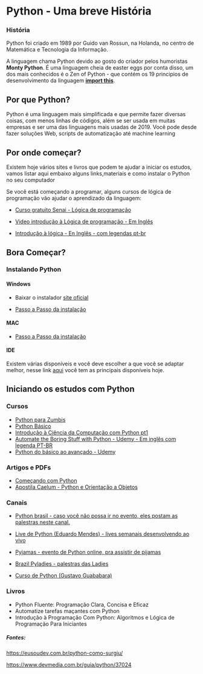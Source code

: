 # Python - Uma breve História

### História

Python foi criado em 1989 por Guido van Rossun, na Holanda, no centro de Matemática e Tecnologia da Informação.

A linguagem chama Python devido ao gosto do criador pelos humoristas __Monty Python__. É uma linguagem cheia de easter eggs por conta disso, um dos mais conhecidos é o Zen of Python - que contém os 19 principios de desenvolvimento da linguagem [__import this__](https://pythonacademy.com.br/zen-of-python).

## Por que Python?

Python é uma linguagem mais simplificada e que permite fazer diversas coisas, com menos linhas de códigos, além se ser usada em muitas empresas e ser uma das linguagens mais usadas de 2019. Você pode desde fazer soluções Web, scripts de automatização até machine learning

## Por onde começar?

Existem hoje vários sites e livros que podem te ajudar a iniciar os estudos, vamos listar aqui embaixo alguns links,materiais e como instalar o Python no seu computador

Se você está começando a programar, alguns cursos de lógica de programação vão ajudar o aprendizado da linguagem: 

* [Curso gratuito Senai - Lógica de programação](https://www.ead.ms.senai.br/cursos/iniciacao_profissional/?c=L%C3%B3gica_de_Programa%C3%A7%C3%A3o&id=11)

* [Video introdução à Lógica de programação - Em Inglês](https://cleancoders.com/video-details/programming-101-episode-1)

* [Introdução à lógica - En Inglês - com legendas pt-br](https://www.coursera.org/learn/logic-introduction)

## Bora Começar?

### Instalando Python

#### Windows

* Baixar o instalador [site oficial](https://www.python.org/downloads/)

* [Passo a Passo da instalação](https://python.org.br/instalacao-windows/)

#### MAC

* [Passo a Passo da instalação](https://python.org.br/instalacao-mac/)

#### IDE

Existem várias disponíveis e você deve escolher a que você se adaptar melhor, nesse link [aqui](https://paulovasconcellos.com.br/quais-s%C3%A3o-as-melhores-ide-para-python-confira-a-lista-279b54bef301) você tem as principais disponíveis hoje.


## Iniciando os estudos com Python

### Cursos 

* [Python para Zumbis](https://www.pycursos.com/python-para-zumbis/)
* [Python Básico](https://solyd.com.br/treinamentos/python-basico)
* [Introdução à Ciência da Computação com Python pt1](https://www.coursera.org/learn/ciencia-computacao-python-conceitos)
* [Automate the Boring Stuff with Python - Udemy - Em inglês com legenda PT-BR](https://www.udemy.com/course/automate/)
* [Python do básico ao avançado - Udemy](https://www.udemy.com/course/curso-de-programacao-em-python-do-basico-ao-avancado/)

### Artigos e PDFs

* [Começando com Python](https://gabrielschade.github.io/2018/01/31/basics-python.html)
* [Apostila Caelum - Python e Orientação a Objetos](https://www.caelum.com.br/apostila-python-orientacao-objetos/)


### Canais 

* [Python brasil - caso você não possa ir no evento, eles postam as palestras neste canal.](https://www.youtube.com/channel/UCiCQrFh8ckR_LXQyOAsOZiw)

* [Live de Python (Eduardo Mendes) - lives semanais desenvolvendo ao vivo](https://www.youtube.com/user/mendesesduardo)

* [Pyjamas - evento de Python online, pra assistir de pijamas](https://www.youtube.com/channel/UCWCFzEJd7PhVulMXwGjcYAA)

* [Brazil Pyladies - palestras das Ladies](https://www.youtube.com/channel/UCzFDzkgQ3mWNvcHoTVcT2bg)

* [Curso de Python (Gustavo Guababara)](https://www.youtube.com/playlist?list=PLHz_AreHm4dlKP6QQCekuIPky1CiwmdI6)

### Livros

* Python Fluente: Programação Clara, Concisa e Eficaz
* Automatize tarefas maçantes com Python
* Introdução à Programação Com Python: Algoritmos e Lógica de Programação Para Iniciantes


##### Fontes:

https://eusoudev.com.br/python-como-surgiu/

https://www.devmedia.com.br/guia/python/37024

